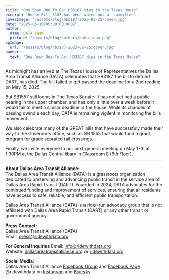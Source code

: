 ```yaml
---
title: "One Down One To Go: HB3187 dies in the Texas House"
excerpt: "House Bill 3187 has been voted out of committee"
coverImage: "/assets/blog/hb3187-2025-02-25/cover.jpg"
date: "2025-05-16T05:00:00.000Z"
author:
  name: DATA Team
  picture: "/assets/blog/authors/data-team.png"
ogImage:
  url: "/assets/blog/hb3187-2025-02-25/cover.jpg"
banner: 
  text: "One Down One To Go: HB3187 dies in the Texas House"
---
```


As midnight has arrived at The Texas House of Representatives the Dallas Area Transit Alliance (DATA) celebrates that HB3187, the bill to defund DART, has died. The bill failed to get passed the deadline for a 2nd reading on May 15, 2025.  

But SB1557 still looms in The Texas Senate. It has not yet had a public hearing in the upper chamber, and has only a little over a week before it would fail to meet a similar deadline in the house. While its chances of passing dwindle each day, DATA is remaining vigilent in monitoring the bills movement.  

We also celebrate many of the GREAT bills that have successfuly made their way to the Governor's office, such as SB 1555 that would fund a grant program for grade seprated rail crossings.  

Finally, we invite everyone to our next general meeting on May 17th at 1:30PM at the Dallas Central libary in Classroom E (6th Floor).  

---

**About Dallas Area Transit Alliance:**  
The Dallas Area Transit Alliance (DATA) is a grassroots organization dedicated to preserving and advancing public transit in the service area of Dallas Area Rapid Transit (DART). Founded in 2024, DATA advocates for the continued funding and improvement of services, ensuring that all residents have access to safe, reliable, and efficient public transportation.  

Dallas Area Transit Alliance (DATA) is a rider-run advocacy group that is not affiliated with Dallas Area Rapid Transit (DART) or any other transit or government agency.  

**Press Contact:**  
Dallas Area Transit Alliance (DATA)   
Email: [press@ridewithdata.org](mailto:press@ridewithdata.org)  

**For General Inquiries**
Email: [info@ridewithdata.org](mailto:info@ridewithdata.org)  
Website: [dallasareatransitalliance.org](https://dallasareatransitalliance.org) or [ridewithdata.org](https://ridewithdata.org)  

**Social Media:**  
Dallas Area Transit Alliance [Facebook Group](https://www.facebook.com/groups/7092451177524504) and [Facebook Page](https://www.facebook.com/profile.php?id=61563559341185)    
@ridewithdata on [Instagram](https://instagram.com/ridewithdata) and [Bluesky](https://bsky.app/profile/ridewithdata.org)   
